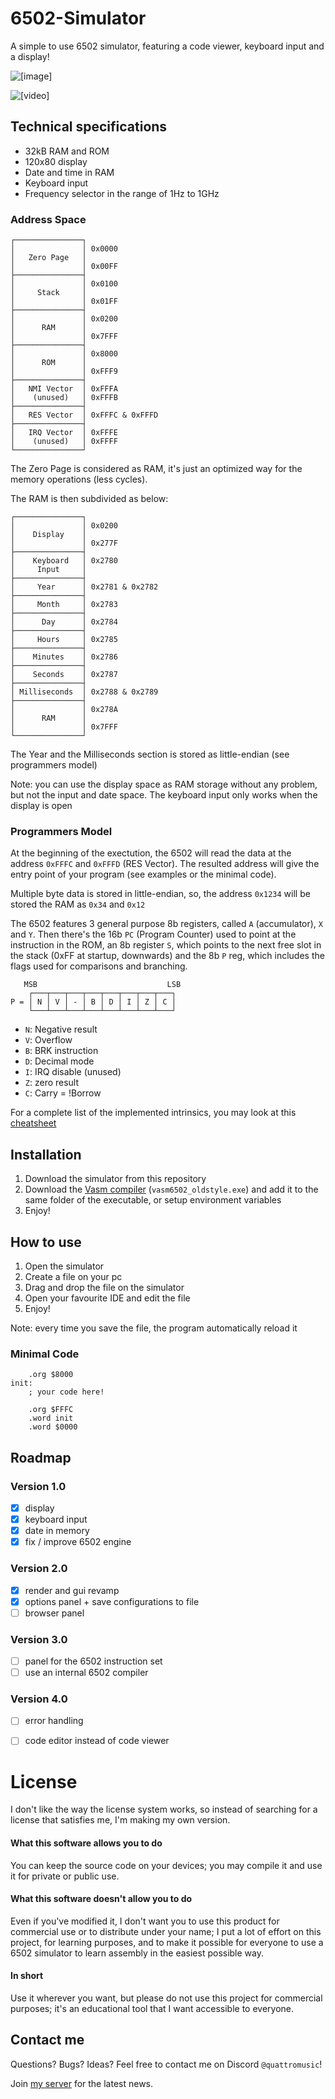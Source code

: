 # 6502-Simulator
A simple to use 6502 simulator, featuring a code viewer, keyboard input and a display!

![[image]](_data/6502.png)

![[video]](_data/hello_6502.gif)

## Technical specifications
- 32kB RAM and ROM
- 120x80 display
- Date and time in RAM
- Keyboard input
- Frequency selector in the range of 1Hz to 1GHz

### Address Space
```
┌───────────────┐
│               │ 0x0000
│   Zero Page   │
│               │ 0x00FF
├───────────────┤
│               │ 0x0100
│     Stack     │
│               │ 0x01FF
├───────────────┤
│               │ 0x0200
│      RAM      │
│               │ 0x7FFF
├───────────────┤
│               │ 0x8000
│      ROM      │
│               │ 0xFFF9
├───────────────┤
│   NMI Vector  │ 0xFFFA
│    (unused)   │ 0xFFFB
├───────────────┤
│   RES Vector  │ 0xFFFC & 0xFFFD
├───────────────┤
│   IRQ Vector  │ 0xFFFE
│    (unused)   │ 0xFFFF
└───────────────┘
```

The Zero Page is considered as RAM, it's just an optimized way for the memory operations (less cycles).

The RAM is then subdivided as below:
```
┌───────────────┐
│               │ 0x0200
│    Display    │
│               │ 0x277F
├───────────────┤
│    Keyboard   │ 0x2780
│     Input     │
├───────────────┤
│     Year      │ 0x2781 & 0x2782
├───────────────┤
│     Month     │ 0x2783
├───────────────┤
│      Day      │ 0x2784
├───────────────┤
│     Hours     │ 0x2785
├───────────────┤
│    Minutes    │ 0x2786
├───────────────┤
│    Seconds    │ 0x2787
├───────────────┤
│ Milliseconds  │ 0x2788 & 0x2789
├───────────────┤
│               │ 0x278A
│      RAM      │
│               │ 0x7FFF
└───────────────┘
```

The Year and the Milliseconds section is stored as little-endian (see programmers model)

Note: you can use the display space as RAM storage without any problem, but not the input and date space.
The keyboard input only works when the display is open

### Programmers Model
At the beginning of the exectution, the 6502 will read the data at the address `0xFFFC` and `0xFFFD` (RES Vector).
The resulted address will give the entry point of your program (see examples or the minimal code).

Multiple byte data is stored in little-endian, so, the address `0x1234` will be stored the RAM as `0x34` and `0x12`

The 6502 features 3 general purpose 8b registers, called `A` (accumulator), `X` and `Y`.
Then there's the 16b `PC` (Program Counter) used to point at the instruction in the ROM,
an 8b register `S`, which points to the next free slot in the stack (0xFF at startup, downwards)
and the 8b `P` reg, which includes the flags used for comparisons and branching.

```
   MSB                             LSB
    ┌───┬───┬───┬───┬───┬───┬───┬───┐
P = │ N │ V │ - │ B │ D │ I │ Z │ C │
    └───┴───┴───┴───┴───┴───┴───┴───┘
```
- `N`: Negative result
- `V`: Overflow
- `B`: BRK instruction
- `D`: Decimal mode
- `I`: IRQ disable (unused)
- `Z`: zero result
- `C`: Carry = !Borrow

For a complete list of the implemented intrinsics, you may look at this [cheatsheet](https://www.atarimania.com/documents/6502%20(65xx)%20Microprocessor%20Instant%20Reference%20Card.pdf)

## Installation

1. Download the simulator from this repository
2. Download the [Vasm compiler](http://www.compilers.de/vasm.html) (`vasm6502_oldstyle.exe`) and add it to the same folder of the executable, or setup environment variables
3. Enjoy!

## How to use

1. Open the simulator
2. Create a file on your pc
3. Drag and drop the file on the simulator
4. Open your favourite IDE and edit the file
5. Enjoy!

Note: every time you save the file, the program automatically reload it

### Minimal Code
```
    .org $8000
init:
    ; your code here!

    .org $FFFC
    .word init
    .word $0000
```

## Roadmap

### Version 1.0
- [x] display
- [x] keyboard input
- [x] date in memory
- [x] fix / improve 6502 engine

### Version 2.0
- [x] render and gui revamp
- [x] options panel + save configurations to file
- [ ] browser panel

### Version 3.0
- [ ] panel for the 6502 instruction set
- [ ] use an internal 6502 compiler

### Version 4.0
- [ ] error handling
- [ ] code editor instead of code viewer


# License

I don't like the way the license system works, so instead of searching for a license that satisfies me, I'm making my own version.

#### What this software allows you to do
You can keep the source code on your devices; you may compile it and use it for private or public use.

#### What this software doesn't allow you to do
Even if you've modified it, I don't want you to use this product for commercial use or to distribute under your name;
I put a lot of effort on this project, for learning purposes, and to make it possible for everyone to use a 6502 simulator to learn assembly in the easiest possible way.

#### In short
Use it wherever you want, but please do not use this project for commercial purposes; it's an educational tool that I want accessible to everyone.

## Contact me

Questions? Bugs? Ideas? Feel free to contact me on Discord `@quattromusic`!

Join [my server](https://discord.gg/wXECkMJb6V) for the latest news.
